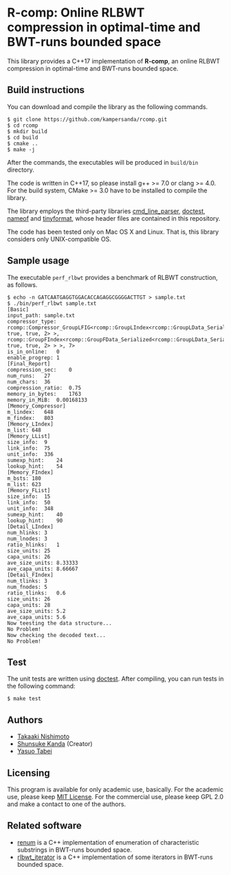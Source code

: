 # R-comp: Online RLBWT compression in optimal-time and BWT-runs bounded space
This library provides a C++17 implementation of **R-comp**, an online RLBWT compression in optimal-time and BWT-runs bounded space.

## Build instructions

You can download and compile the library as the following commands.

```shell
$ git clone https://github.com/kampersanda/rcomp.git
$ cd rcomp
$ mkdir build
$ cd build
$ cmake ..
$ make -j
```

After the commands, the executables will be produced in `build/bin` directory.

The code is written in C++17, so please install g++ >= 7.0 or clang >= 4.0. For the build system, CMake >= 3.0 have to be installed to compile the library.

The library employs the third-party libraries [cmd\_line\_parser](https://github.com/jermp/cmd_line_parser), [doctest](https://github.com/onqtam/doctest), [nameof](https://github.com/Neargye/nameof) and [tinyformat](https://github.com/c42f/tinyformat), whose header files are contained in this repository.

The code has been tested only on Mac OS X and Linux. That is, this library considers only UNIX-compatible OS.

## Sample usage

The executable `perf_rlbwt` provides a benchmark of RLBWT construction, as follows.

```shell
$ echo -n GATCAATGAGGTGGACACCAGAGGCGGGGACTTGT > sample.txt
$ ./bin/perf_rlbwt sample.txt
[Basic]
input_path:	sample.txt
compressor_type:	rcomp::Compressor_GroupLFIG<rcomp::GroupLIndex<rcomp::GroupLData_Serialized<16, true, true, 2> >, rcomp::GroupFIndex<rcomp::GroupFData_Serialized<rcomp::GroupLData_Serialized<16, true, true, 2> > >, 7>
is_in_online:	0
enable_progrep:	1
[Final_Report]
compression_sec:	0
num_runs:	27
num_chars:	36
compression_ratio:	0.75
memory_in_bytes:	1763
memory_in_MiB:	0.00168133
[Memory_Compressor]
m_lindex:	648
m_findex:	803
[Memory_LIndex]
m_list:	648
[Memory_LList]
size_info:	9
link_info:	75
unit_info:	336
sumexp_hint:	24
lookup_hint:	54
[Memory_FIndex]
m_bsts:	180
m_list:	623
[Memory_FList]
size_info:	15
link_info:	50
unit_info:	348
sumexp_hint:	40
lookup_hint:	90
[Detail_LIndex]
num_hlinks:	3
num_lnodes:	3
ratio_hlinks:	1
size_units:	25
capa_units:	26
ave_size_units:	8.33333
ave_capa_units:	8.66667
[Detail_FIndex]
num_tlinks:	3
num_fnodes:	5
ratio_tlinks:	0.6
size_units:	26
capa_units:	28
ave_size_units:	5.2
ave_capa_units:	5.6
Now teesting the data structure...
No Problem!
Now checking the decoded text...
No Problem!
```

## Test

The unit tests are written using [doctest](https://github.com/onqtam/doctest). After compiling, you can run tests in the following command:

```shell
$ make test
```

## Authors

- [Takaaki Nishimoto](https://github.com/TNishimoto)
- [Shunsuke Kanda](https://github.com/kampersanda) (Creator)
- [Yasuo Tabei](https://github.com/tb-yasu)

## Licensing

This program is available for only academic use, basically. For the academic use, please keep [MIT License](https://github.com/kampersanda/rcomp/blob/main/LICENSE). For the commercial use, please keep GPL 2.0 and make a contact to one of the authors.

## Related software

- [renum](https://github.com/TNishimoto/renum) is a C++ implementation of enumeration of characteristic substrings in BWT-runs bounded space.
- [rlbwt\_iterator](https://github.com/TNishimoto/rlbwt_iterator) is a C++ implementation of some iterators in BWT-runs bounded space.